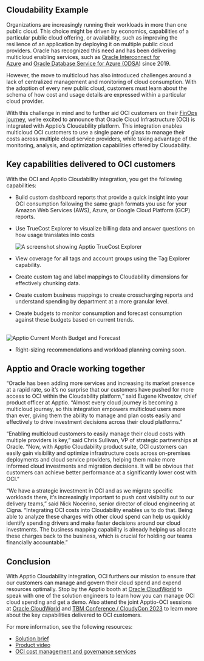 



## 

## Cloudability Example 
Organizations are increasingly running their workloads in more than one public cloud. This choice might be driven by economics, capabilities of a particular public cloud offering, or availability, such as improving the resilience of an application by deploying it on multiple public cloud providers. Oracle has recognized this need and has been delivering multicloud enabling services, such as [Oracle Interconnect for Azure](https://www.oracle.com/cloud/azure/interconnect/) and [Oracle Database Service for Azure (ODSA](https://www.oracle.com/cloud/azure/oracle-database-for-azure/)) since 2019. 

However, the move to multicloud has also introduced challenges around a lack of centralized management and monitoring of cloud consumption. With the adoption of every new public cloud, customers must learn about the schema of how cost and usage details are expressed within a particular cloud provider.

With this challenge in mind and to further aid OCI customers on their [FinOps journey](https://www.finops.org/framework/maturity-model/), we’re excited to announce that Oracle Cloud Infrastructure (OCI) is integrated with Apptio’s Cloudability platform. This integration enables multicloud OCI customers to use a single pane of glass to manage their costs across multiple cloud service providers, while taking advantage of the monitoring, analysis, and optimization capabilities offered by Cloudability.

## Key capabilities delivered to OCI customers

With the OCI and Apptio Cloudability integration, you get the following capabilities:

- Build custom dashboard reports that provide a quick insight into your OCI consumption following the same graph formats you use for your Amazon Web Services (AWS), Azure, or Google Cloud Platform (GCP) reports.
- Use TrueCost Explorer to visualize billing data and answer questions on how usage translates into costs  
      
    ![A screenshot showing Apptio TrueCost Explorer](https://blogs.oracle.com/content/published/api/v1.1/assets/CONT91EC2B0140B847F78EB64BC20A42F938/Medium?cb=_cache_7dc5&format=jpg&channelToken=f7814d202b7d468686f50574164024ec)
- View coverage for all tags and account groups using the Tag Explorer capability.
- Create custom tag and label mappings to Cloudability dimensions for effectively chunking data.
- Create custom business mappings to create crosscharging reports and understand spending by department at a more granular level.
- Create budgets to monitor consumption and forecast consumption against these budgets based on current trends.  
     

  
![Apptio Current Month Budget and Forecast](https://blogs.oracle.com/content/published/api/v1.1/assets/CONT50F2DE23FCED42848725B86737B482C0/Medium?cb=_cache_7dc5&format=jpg&channelToken=f7814d202b7d468686f50574164024ec)

- Right-sizing recommendations and workload planning coming soon.

## Apptio and Oracle working together

“Oracle has been adding more services and increasing its market presence at a rapid rate, so it’s no surprise that our customers have pushed for more access to OCI within the Cloudability platform,” said Eugene Khvostov, chief product officer at Apptio. “Almost every cloud journey is becoming a multicloud journey, so this integration empowers multicloud users more than ever, giving them the ability to manage and plan costs easily and effectively to drive investment decisions across their cloud platforms.”

“Enabling multicloud customers to easily manage their cloud costs with multiple providers is key,” said Chris Sullivan, VP of strategic partnerships at Oracle. “Now, with Apptio Cloudability product suite, OCI customers can easily gain visibility and optimize infrastructure costs across on-premises deployments and cloud service providers, helping them make more informed cloud investments and migration decisions. It will be obvious that customers can achieve better performance at a significantly lower cost with OCI.”

“We have a strategic investment in OCI and as we migrate specific workloads there, it’s increasingly important to push cost visibility out to our delivery teams,” said Nick Nocerino, senior director of cloud engineering at Cigna. “Integrating OCI costs into Cloudability enables us to do that. Being able to analyze these charges with other cloud spend can help us quickly identify spending drivers and make faster decisions around our cloud investments. The business mapping capability is already helping us allocate these charges back to the business, which is crucial for holding our teams financially accountable.”

## Conclusion

With Apptio Cloudability integration, OCI furthers our mission to ensure that our customers can manage and govern their cloud spend and expend resources optimally. Stop by the Apptio booth at [Oracle CloudWorld](https://reg.rf.oracle.com/flow/oracle/cwoh23/OCWExhibitorCatalog/page/OCWexhibitorcatalog/exhibitor/1688752746390001lxhu) to speak with one of the solution engineers to learn how you can manage OCI cloud spending and get a demo. Also attend the joint Apptio-OCI sessions at [Oracle CloudWorld](https://reg.rf.oracle.com/flow/oracle/cwoh23/catalog/page/catalog?search=apptio) and [TBM Conference / CloudyCon 2023](https://www.tbmconference.org/) to learn more about the key capabilities delivered to OCI customers.

For more information, see the following resources:

- [Solution brief](https://static.rainfocus.com/oracle/cwoh23/exh/1688752746390001lxhu/exhibitorboothresource/Cloudability%20for%20OCI%20Datasheet_1694795092719001sGsB.pdf)
- [Product video](https://apptio-3.wistia.com/medias/raxkxwrup1)
- [OCI cost management and governance services](https://www.oracle.com/cloud/cost-management-and-governance/)